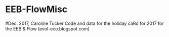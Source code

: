 # EEB-FlowMisc
#Dec. 2017, Caroline Tucker
Code and data for the holiday caRd for 2017 for the EEB & Flow (evol-eco.blogspot.com)


